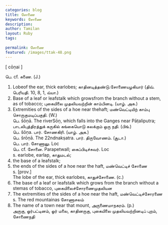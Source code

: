 ```yaml
---
categories: blog
title: சோணை
keywords: சோணை
description: 
author: Tamilan
layout: Ruby
tags: 
 
permalink: சோணை
featured: /images/ttak-48.png
---
```

  
[ cōṇai ]  
  
பெ. cf. சுணை. (J.)  
1. Lobeof the ear, thick earlobes; காதினடித்தண்டு.சோணையழகியார் (திவ். பெரியதி. 10, 8, 1, வ்யா.)  
2. Base of a leaf or leafstalk which growsfrom the branch without a stem, as of tobacco; புகையிலை முதலியவற்றின் காம்பினடி. (யாழ். அக.)  
3. Extremities of the sides of a hoe near thehaft; மண்வெட்டியிற் காம்பு சொருகுமடிப்பகுதி. (W.)  
பெ. šōṇā. The riverSōṇ, which falls into the Ganges near Pāṭaliputra; பாடலிபுத்திரத்துக் கருகில் கங்கையொடு கலக்கும் ஒரு நதி. (பிங்.)  
பெ. šōṇa. பார். சோணகிரி. (யாழ். அக.)  
பெ. šrōṇā. The 22ndnakṣatra. பார். திருவோணம். (சூடா.)  
பெ. பார். சோணாலு. Loc  
பெ. cf. சோனை. Parapetwall; கைப்பிடிச்சுவர். Loc  
s. earlobe, earlap, காதுமடல்;  
2. the base of a leafstalk;  
3. the ends of the sides of a hoe near the haft, மண்வெட்டிச் சோணை  
s. [prov.]  
The lobe of the ear, thick earlobes, காதுச்சோணை. (c.)  
2. The base of a leaf or leafstalk which grows from the branch without a stemas of tobacco, புகையிலைச்சோரணைமுதலியன  
3. The extremities of the sides of a hoe near the haft, மண்வெட்டிச்சோரணை  
s. The red mountainas சோணாசலம்  
2. The name of a town near that mount, அருணைமாநகரம். (p.)  
அருகு, ஓர்பட்டினம், ஓர் மலை, காதினருகு, புகையிலை முதலியவற்றினடிப் புறம், சோணைநதி